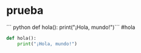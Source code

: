# prueba
´´´ python
def hola():
    print("¡Hola, mundo!")´´´
#hola
```python
def hola():
    print("¡Hola, mundo!")
